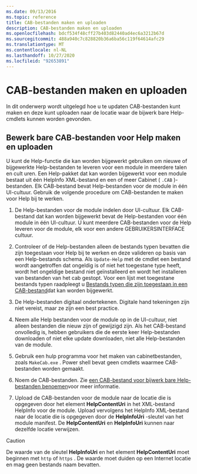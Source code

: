 ```yaml
---
ms.date: 09/13/2016
ms.topic: reference
title: CAB-bestanden maken en uploaden
description: CAB-bestanden maken en uploaden
ms.openlocfilehash: bdcf534f48cff27b403d82440ad4ec6a3212b67d
ms.sourcegitcommit: 488a940c7c828820b36a6ba56c119f64614afc29
ms.translationtype: MT
ms.contentlocale: nl-NL
ms.lasthandoff: 10/27/2020
ms.locfileid: "92653891"
---
```

# <a name="how-to-create-and-upload-cab-files"></a>CAB-bestanden maken en uploaden

In dit onderwerp wordt uitgelegd hoe u te updaten CAB-bestanden kunt maken en deze kunt uploaden naar de locatie waar de bijwerk bare Help-cmdlets kunnen worden gevonden.

## <a name="how-to-create-and-upload-updatable-help-cab-files"></a>Bewerk bare CAB-bestanden voor Help maken en uploaden

U kunt de Help-functie die kan worden bijgewerkt gebruiken om nieuwe of bijgewerkte Help-bestanden te leveren voor een module in meerdere talen en cult uren. Een Help-pakket dat kan worden bijgewerkt voor een module bestaat uit één HelpInfo XML-bestand en een of meer Cabinet ( `.CAB` )-bestanden. Elk CAB-bestand bevat Help-bestanden voor de module in één UI-cultuur. Gebruik de volgende procedure om CAB-bestanden te maken voor Help bij te werken.

1. De Help-bestanden voor de module indelen door UI-cultuur. Elk CAB-bestand dat kan worden bijgewerkt bevat de Help-bestanden voor één module in één UI-cultuur. U kunt meerdere CAB-bestanden voor de Help leveren voor de module, elk voor een andere GEBRUIKERSINTERFACE cultuur.

1. Controleer of de Help-bestanden alleen de bestands typen bevatten die zijn toegestaan voor Help bij te werken en deze valideren op basis van een Help-bestands schema. Als `Update-Help` met de cmdlet een bestand wordt aangetroffen dat ongeldig is of niet het toegestane type heeft, wordt het ongeldige bestand niet geïnstalleerd en wordt het installeren van bestanden van het cab gestopt. Voor een lijst met toegestane bestands typen raadpleegt u [Bestands typen die zijn toegestaan in een CAB-bestand](./file-types-permitted-in-an-updatable-help-cab-file.md)dat kan worden bijgewerkt.

1. De Help-bestanden digitaal ondertekenen. Digitale hand tekeningen zijn niet vereist, maar ze zijn een best practice.

1. Neem alle Help bestanden voor de module op in de UI-cultuur, niet alleen bestanden die nieuw zijn of gewijzigd zijn. Als het CAB-bestand onvolledig is, hebben gebruikers die de eerste keer Help-bestanden downloaden of niet elke update downloaden, niet alle Help-bestanden van de module.

1. Gebruik een hulp programma voor het maken van cabinetbestanden, zoals `MakeCab.exe` . Power shell bevat geen cmdlets waarmee CAB-bestanden worden gemaakt.

1. Noem de CAB-bestanden. Zie [een CAB-bestand voor bijwerk bare Help-bestanden benoemen](./how-to-name-an-updatable-help-cab-file.md)voor meer informatie.

1. Upload de CAB-bestanden voor de module naar de locatie die is opgegeven door het element **HelpContentUri** in het XML-bestand HelpInfo voor de module. Upload vervolgens het HelpInfo XML-bestand naar de locatie die is opgegeven door de **HelpInfoUri** -sleutel van het module manifest. De **HelpContentUri** en **HelpInfoUri** kunnen naar dezelfde locatie verwijzen.

> [!CAUTION]
> De waarde van de sleutel **HelpInfoUri** en het element **HelpContentUri** moet beginnen met `http` of `https` . De waarde moet duiden op een Internet locatie en mag geen bestands naam bevatten.
